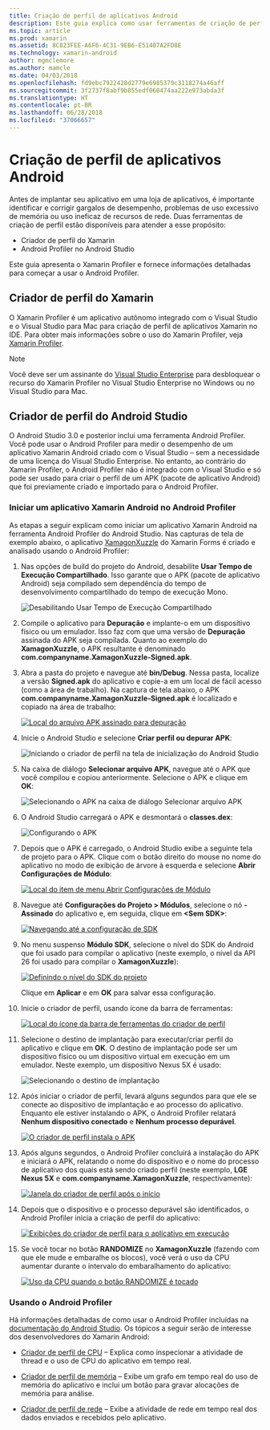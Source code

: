 ```yaml
---
title: Criação de perfil de aplicativos Android
description: Este guia explica como usar ferramentas de criação de perfil para examinar o desempenho e o uso de memória de um aplicativo Android.
ms.topic: article
ms.prod: xamarin
ms.assetid: 8C823FEE-A6F6-4C31-9EB6-E51407A2FD8E
ms.technology: xamarin-android
author: mgmclemore
ms.author: mamcle
ms.date: 04/03/2018
ms.openlocfilehash: fd9ebc7922428d2779e6985379c3118274a46aff
ms.sourcegitcommit: 3f2737f8abf9b855edf060474aa222e973abda3f
ms.translationtype: HT
ms.contentlocale: pt-BR
ms.lasthandoff: 06/28/2018
ms.locfileid: "37066657"
---
```

# <a name="profiling-android-apps"></a>Criação de perfil de aplicativos Android

Antes de implantar seu aplicativo em uma loja de aplicativos, é importante identificar e corrigir gargalos de desempenho, problemas de uso excessivo de memória ou uso ineficaz de recursos de rede. Duas ferramentas de criação de perfil estão disponíveis para atender a esse propósito:

-  Criador de perfil do Xamarin 
-  Android Profiler no Android Studio

Este guia apresenta o Xamarin Profiler e fornece informações detalhadas para começar a usar o Android Profiler.

 
## <a name="xamarin-profiler"></a>Criador de perfil do Xamarin

O Xamarin Profiler é um aplicativo autônomo integrado com o Visual Studio e o Visual Studio para Mac para criação de perfil de aplicativos Xamarin no IDE. Para obter mais informações sobre o uso do Xamarin Profiler, veja [Xamarin Profiler](~/tools/profiler/index.md).

> [!NOTE]
> Você deve ser um assinante do [Visual Studio Enterprise](https://visualstudio.microsoft.com/vs/compare/) para desbloquear o recurso do Xamarin Profiler no Visual Studio Enterprise no Windows ou no Visual Studio para Mac.
 
## <a name="android-studio-profiler"></a>Criador de perfil do Android Studio

O Android Studio 3.0 e posterior inclui uma ferramenta Android Profiler. Você pode usar o Android Profiler para medir o desempenho de um aplicativo Xamarin Android criado com o Visual Studio &ndash; sem a necessidade de uma licença do Visual Studio Enterprise. No entanto, ao contrário do Xamarin Profiler, o Android Profiler não é integrado com o Visual Studio e só pode ser usado para criar o perfil de um APK (pacote de aplicativo Android) que foi previamente criado e importado para o Android Profiler.

### <a name="launching-a-xamarin-android-app-in-android-profiler"></a>Iniciar um aplicativo Xamarin Android no Android Profiler

As etapas a seguir explicam como iniciar um aplicativo Xamarin Android na ferramenta Android Profiler do Android Studio. Nas capturas de tela de exemplo abaixo, o aplicativo [XamagonXuzzle](https://developer.xamarin.com/samples/mobile/LivePlayer/XamagonXuzzleLP/) do Xamarin Forms é criado e analisado usando o Android Profiler:

1.  Nas opções de build do projeto do Android, desabilite **Usar Tempo de Execução Compartilhado**. Isso garante que o APK (pacote de aplicativo Android) seja compilado sem dependência do tempo de desenvolvimento compartilhado do tempo de execução Mono.

    ![Desabilitando Usar Tempo de Execução Compartilhado](profiling-images/vswin/01-turn-off-shared-runtime.png)

2.  Compile o aplicativo para **Depuração** e implante-o em um dispositivo físico ou um emulador. Isso faz com que uma versão de **Depuração** assinada do APK seja compilada.
    Quanto ao exemplo do **XamagonXuzzle**, o APK resultante é denominado **com.companyname.XamagonXuzzle-Signed.apk**.

3.  Abra a pasta do projeto e navegue até **bin/Debug**. Nessa pasta, localize a versão **Signed.apk** do aplicativo e copie-a em um local de fácil acesso (como a área de trabalho). Na captura de tela abaixo, o APK **com.companyname.XamagonXuzzle-Signed.apk** é localizado e copiado na área de trabalho:

    [![Local do arquivo APK assinado para depuração](profiling-images/vswin/02-locating-the-debug-apk-sml.png)](profiling-images/vswin/02-locating-the-debug-apk.png#lightbox)

4.  Inicie o Android Studio e selecione **Criar perfil ou depurar APK**:

    ![Iniciando o criador de perfil na tela de inicialização do Android Studio](profiling-images/vswin/03-android-studio.png)

5.  Na caixa de diálogo **Selecionar arquivo APK**, navegue até o APK que você compilou e copiou anteriormente. Selecione o APK e clique em **OK**: 
    
    ![Selecionando o APK na caixa de diálogo Selecionar arquivo APK](profiling-images/vswin/04-select-apk-dialog.png)

6.  O Android Studio carregará o APK e desmontará o **classes.dex**:

    ![Configurando o APK](profiling-images/vswin/05-setting-up-the-apk.png)

7.  Depois que o APK é carregado, o Android Studio exibe a seguinte tela de projeto para o APK. Clique com o botão direito do mouse no nome do aplicativo no modo de exibição de árvore à esquerda e selecione **Abrir Configurações de Módulo**:

    [![Local do item de menu Abrir Configurações de Módulo](profiling-images/vswin/06-open-module-settings-sml.png)](profiling-images/vswin/06-open-module-settings.png#lightbox)

8.  Navegue até **Configurações do Projeto > Módulos**, selecione o nó **-Assinado** do aplicativo e, em seguida, clique em **&lt;Sem SDK&gt;**:

    [![Navegando até a configuração de SDK](profiling-images/vswin/07-project-settings-modules-sml.png)](profiling-images/vswin/07-project-settings-modules.png#lightbox)

9.  No menu suspenso **Módulo SDK**, selecione o nível do SDK do Android que foi usado para compilar o aplicativo (neste exemplo, o nível da API 26 foi usado para compilar o **XamagonXuzzle**):

    [![Definindo o nível do SDK do projeto](profiling-images/vswin/08-project-sdk-level-sml.png)](profiling-images/vswin/08-project-sdk-level.png#lightbox)

    Clique em **Aplicar** e em **OK** para salvar essa configuração.

10. Inicie o criador de perfil, usando ícone da barra de ferramentas:

    [![Local do ícone da barra de ferramentas do criador de perfil](profiling-images/vswin/09-launch-profiler-sml.png)](profiling-images/vswin/09-launch-profiler.png#lightbox)

11. Selecione o destino de implantação para executar/criar perfil do aplicativo e clique em **OK**. O destino de implantação pode ser um dispositivo físico ou um dispositivo virtual em execução em um emulador. Neste exemplo, um dispositivo Nexus 5X é usado:

    ![Selecionando o destino de implantação](profiling-images/vswin/10-select-deployment-target.png)

12. Após iniciar o criador de perfil, levará alguns segundos para que ele se conecte ao dispositivo de implantação e ao processo do aplicativo. Enquanto ele estiver instalando o APK, o Android Profiler relatará **Nenhum dispositivo conectado** e **Nenhum processo depurável**.

    [![O criador de perfil instala o APK](profiling-images/vswin/11-no-connected-devices-sml.png)](profiling-images/vswin/11-no-connected-devices.png#lightbox)

13. Após alguns segundos, o Android Profiler concluirá a instalação do APK e iniciará o APK, relatando o nome do dispositivo e o nome do processo de aplicativo dos quais está sendo criado perfil (neste exemplo, **LGE Nexus 5X** e **com.companyname.XamagonXuzzle**, respectivamente):

    [![Janela do criador de perfil após o início](profiling-images/vswin/12-profiler-starts-sml.png)](profiling-images/vswin/12-profiler-starts.png#lightbox)

14. Depois que o dispositivo e o processo depurável são identificados, o Android Profiler inicia a criação de perfil do aplicativo:

    [![Exibições do criador de perfil para o aplicativo em execução](profiling-images/vswin/13-profiler-running-sml.png)](profiling-images/vswin/13-profiler-running.png#lightbox)

15. Se você tocar no botão **RANDOMIZE** no **XamagonXuzzle** (fazendo com que ele mude e embaralhe os blocos), você verá o uso da CPU aumentar durante o intervalo do embaralhamento do aplicativo:

    [![Uso da CPU quando o botão RANDOMIZE é tocado](profiling-images/vswin/14-tap-randomize-sml.png)](profiling-images/vswin/14-tap-randomize.png#lightbox)


### <a name="using-the-android-profiler"></a>Usando o Android Profiler

Há informações detalhadas de como usar o Android Profiler incluídas na [documentação do Android Studio](https://developer.android.com/studio/profile/android-profiler.html).
Os tópicos a seguir serão de interesse dos desenvolvedores do Xamarin Android:

-   [Criador de perfil de CPU](https://developer.android.com/studio/profile/cpu-profiler.html) &ndash; Explica como inspecionar a atividade de thread e o uso de CPU do aplicativo em tempo real.

-   [Criador de perfil de memória](https://developer.android.com/studio/profile/memory-profiler.html) &ndash; Exibe um grafo em tempo real do uso de memória do aplicativo e inclui um botão para gravar alocações de memória para análise.

-   [Criador de perfil de rede](https://developer.android.com/studio/profile/network-profiler.html) &ndash; Exibe a atividade de rede em tempo real dos dados enviados e recebidos pelo aplicativo.
